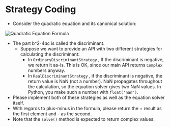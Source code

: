 # Strategy Coding

- Consider the quadratic equation and its canonical solution:

![Quadratic Equation Formula](../../Images/quadratic_formula.png)

- The part b^2-4*a*c is called the discriminant.
  - Suppose we want to provide an API with two different strategies for calculating the discriminant:
    - In `OrdinaryDiscriminantStrategy` , If the discriminant is negative, we return it as-is. This is OK, since our main API returns `Complex` numbers anyway.
    - In `RealDiscriminantStrategy` , if the discriminant is negative, the return value is NaN (not a number). NaN propagates throughout the calculation, so the equation solver gives two NaN values. In Python, you make such a number with `float('nan')`.
- Please implement both of these strategies as well as the equation solver itself.
- With regards to plus-minus in the formula, please return the + result as the first element and - as the second.
- Note that the `solve()` method is expected to return complex values.
